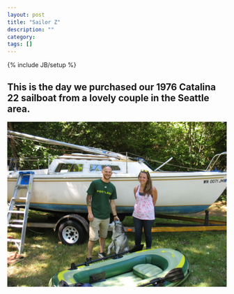 ```yaml
---
layout: post
title: "Sailor Z"
description: ""
category: 
tags: []
---
```

{% include JB/setup %}

## This is the day we purchased our 1976 Catalina 22 sailboat from a lovely couple in the Seattle area.

![Alt text](/assets/NewCatalina22Sailboat.jpg "The Hubble")
